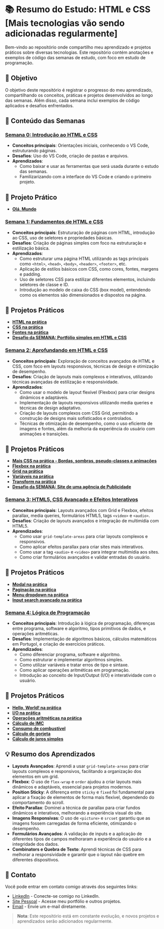# 📚 Resumo do Estudo: HTML e CSS [Mais tecnologias vão sendo adicionadas regularmente]

Bem-vindo ao repositório onde compartilho meu aprendizado e projetos práticos sobre diversas tecnologias. Este repositório contém anotações e exemplos de código das semanas de estudo, com foco em estudo de programação.

## 🎯 Objetivo

O objetivo deste repositório é registrar o progresso do meu aprendizado, compartilhando os conceitos, práticas e projetos desenvolvidos ao longo das semanas. Além disso, cada semana inclui exemplos de código aplicados e desafios enfrentados.

## 📅 Conteúdo das Semanas

### [Semana 0: Introdução ao HTML e CSS](semana0.md)
- **Conceitos principais**: Orientações iniciais, conhecendo o VS Code, estruturando páginas.
- **Desafios**: Uso do VS Code, criação de pastas e arquivos.
- **Aprendizados**:
  - Como baixar e usar as ferramentas que será usada durante o estudo das semanas.
  - Familizarizando com a interface do VS Code e criando o primeiro projeto.
## 🧩 Projeto Prático
- [**Olá, Mundo**](semana0/index0.html)

### [Semana 1: Fundamentos de HTML e CSS](semana1.md)
- **Conceitos principais**: Estruturação de páginas com HTML, introdução ao CSS, uso de seletores e propriedades básicas.
- **Desafios**: Criação de páginas simples com foco na estruturação e estilização básica.
- **Aprendizados**:
  - Como estruturar uma página HTML utilizando as tags principais como `<html>`, `<head>`, `<body>`, `<header>`, `<footer>`, etc.
  - Aplicação de estilos básicos com CSS, como cores, fontes, margens e padding.
  - Uso de seletores CSS para estilizar diferentes elementos, incluindo seletores de classe e ID.
  - Introdução ao modelo de caixa do CSS (box model), entendendo como os elementos são dimensionados e dispostos na página.
## 🧩 Projetos Práticos
- [**HTML na prática**](semana1/index.html)
- [**CSS na prática**](semana1/css.html)
- [**Fontes na prática**](semana1/fontes.html)
- [**Desafio da SEMANA: Portfólio simples em HTML e CSS**](https://github.com/SamuelASantos/portfolio/tree/main)

### [Semana 2: Aprofundando em HTML e CSS](semana2.md)
- **Conceitos principais**: Exploração de conceitos avançados de HTML e CSS, com foco em layouts responsivos, técnicas de design e otimização de desempenho.
- **Desafios**: Criação de layouts mais complexos e interativos, utilizando técnicas avançadas de estilização e responsividade.
- **Aprendizados**:
  - Como usar o modelo de layout flexível (Flexbox) para criar designs dinâmicos e adaptáveis.
  - Implementação de layouts responsivos utilizando media queries e técnicas de design adaptativo.
  - Criação de layouts complexos com CSS Grid, permitindo a construção de designs mais sofisticados e controlados.
  - Técnicas de otimização de desempenho, como o uso eficiente de imagens e fontes, além da melhoria da experiência do usuário com animações e transições.
## 🧩 Projetos Práticos
- [**Mais CSS na prática - Bordas, sombras, pseudo-classes e animações**](semana2/mais_css.html)
- [**Flexbox na prática**](semana2/flexbox.html)
- [**Grid na prática**](semana2/grid.html)
- [**Variáveis na prática**](semana2/variaveis.html)
- [**Transform na prática**](semana2/transform.html)
- [**Desafio da SEMANA: Site de uma agência de Publicidade**](https://github.com/SamuelASantos/Agencia-Publicidade)

### [Semana 3: HTML5, CSS Avançado e Efeitos Interativos](semana3.md)
- **Conceitos principais**: Layouts avançados com Grid e Flexbox, efeitos parallax, media queries, formulários HTML5, tags `<video>` e `<audio>`.
- **Desafios**: Criação de layouts avançados e integração de multimídia com HTML5.
- **Aprendizados**:
  - Como usar `grid-template-areas` para criar layouts complexos e responsivos.
  - Como aplicar efeitos parallax para criar sites mais interativos.
  - Como usar a tag `<audio>` e `<video>` para integrar multimídia aos sites.
  - Como criar formulários avançados e validar entradas do usuário.
## 🧩 Projetos Práticos
- [**Modal na prática**](semana3/project-modal.html)
- [**Paginação na prática**](semana3/project-pagination.html)
- [**Menu dropdown na prática**](semana3/project-dropdown.html)
- [**Input search avançado na prática**](semana3/project-input-search.html)

### [Semana 4: Lógica de Programação](semana4.md)
- **Conceitos principais**: Introdução à lógica de programação, diferenças entre programa, software e algoritmo, tipos primitivos de dados, e operações aritméticas.
- **Desafios**: Implementação de algoritmos básicos, cálculos matemáticos em Portugol, e criação de exercícios práticos.
- **Aprendizados**:
  - Como diferenciar programa, software e algoritmo.
  - Como estruturar e implementar algoritmos simples.
  - Como utilizar variáveis e tratar erros de tipo e sintaxe.
  - Como aplicar operações aritméticas em programação.
  - Introdução ao conceito de Input/Output (I/O) e interatividade com o usuário.

## 🧩 Projetos Práticos
- [**Hello, World! na prática**](portugol/ola-mundo.por)
- [**I/O na prática**](portugol/I-O.por)
- [**Operações aritméticas na prática**](portugol/operacoes-aritmeticas.por)
- [**Cálculo de IMC**](portugol/Exercicio01-Calculadora-IMC.por)
- [**Consumo de combustível**](portugol/Exercicio02-Consumo-de-combustivel.por)
- [**Cálculo de gorjeta**](portugol/Exercicio03-Calculo-de-gorjeta.por)
- [**Cálculo de juros simples**](portugol/Exercicio04-Calculo-de-juros-simples.por)


## 💡 Resumo dos Aprendizados

- **Layouts Avançados**: Aprendi a usar `grid-template-areas` para criar layouts complexos e responsivos, facilitando a organização dos elementos em um grid.
- **Flexbox**: O uso de `flex-wrap` e `order` ajudou a criar layouts mais dinâmicos e adaptáveis, essencial para projetos modernos.
- **Position Sticky**: A diferença entre `sticky` e `fixed` foi fundamental para aplicar a fixação de elementos de forma mais flexível, dependendo do comportamento do scroll.
- **Efeito Parallax**: Dominei a técnica de parallax para criar fundos dinâmicos e interativos, melhorando a experiência visual do site.
- **Imagens Responsivas**: O uso de `<picture>` e `srcset` garantiu que as imagens fossem carregadas de forma eficiente, otimizando o desempenho.
- **Formulários Avançados**: A validação de inputs e a aplicação de diferentes tipos de campos melhoraram a experiência do usuário e a integridade dos dados.
- **Combinators e Quebra de Texto**: Aprendi técnicas de CSS para melhorar a responsividade e garantir que o layout não quebre em diferentes dispositivos.

## 📝 Contato

Você pode entrar em contato comigo através dos seguintes links:

- [LinkedIn](https://www.linkedin.com/in/samuel-santos-784b18177/) - Conecte-se comigo no LinkedIn.
- [Site Pessoal](https://www.samsantos.com.br) - Acesse meu portfólio e outros projetos.
- [Email](mailto:samuel_a_santos@hotmail.com) - Envie um e-mail diretamente.

> **Nota**: Este repositório está em constante evolução, e novos projetos e aprendizados serão adicionados regularmente.